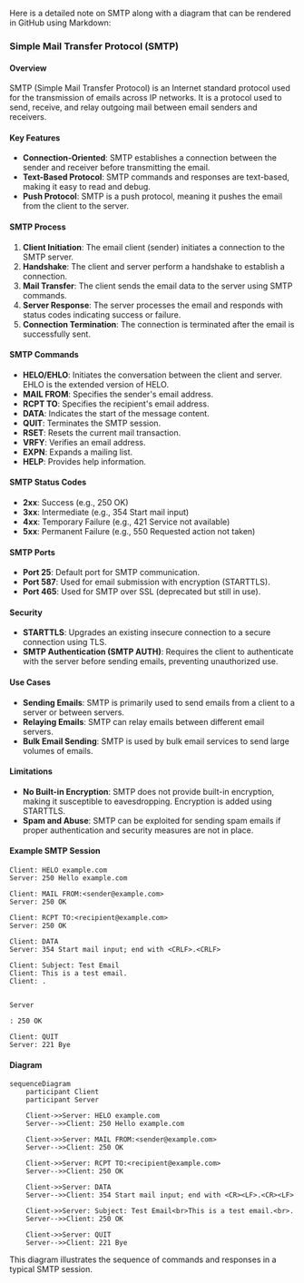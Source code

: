 Here is a detailed note on SMTP along with a diagram that can be rendered in GitHub using Markdown:

### Simple Mail Transfer Protocol (SMTP)

#### Overview
SMTP (Simple Mail Transfer Protocol) is an Internet standard protocol used for the transmission of emails across IP networks. It is a protocol used to send, receive, and relay outgoing mail between email senders and receivers.

#### Key Features
- **Connection-Oriented**: SMTP establishes a connection between the sender and receiver before transmitting the email.
- **Text-Based Protocol**: SMTP commands and responses are text-based, making it easy to read and debug.
- **Push Protocol**: SMTP is a push protocol, meaning it pushes the email from the client to the server.

#### SMTP Process
1. **Client Initiation**: The email client (sender) initiates a connection to the SMTP server.
2. **Handshake**: The client and server perform a handshake to establish a connection.
3. **Mail Transfer**: The client sends the email data to the server using SMTP commands.
4. **Server Response**: The server processes the email and responds with status codes indicating success or failure.
5. **Connection Termination**: The connection is terminated after the email is successfully sent.

#### SMTP Commands
- **HELO/EHLO**: Initiates the conversation between the client and server. EHLO is the extended version of HELO.
- **MAIL FROM**: Specifies the sender's email address.
- **RCPT TO**: Specifies the recipient's email address.
- **DATA**: Indicates the start of the message content.
- **QUIT**: Terminates the SMTP session.
- **RSET**: Resets the current mail transaction.
- **VRFY**: Verifies an email address.
- **EXPN**: Expands a mailing list.
- **HELP**: Provides help information.

#### SMTP Status Codes
- **2xx**: Success (e.g., 250 OK)
- **3xx**: Intermediate (e.g., 354 Start mail input)
- **4xx**: Temporary Failure (e.g., 421 Service not available)
- **5xx**: Permanent Failure (e.g., 550 Requested action not taken)

#### SMTP Ports
- **Port 25**: Default port for SMTP communication.
- **Port 587**: Used for email submission with encryption (STARTTLS).
- **Port 465**: Used for SMTP over SSL (deprecated but still in use).

#### Security
- **STARTTLS**: Upgrades an existing insecure connection to a secure connection using TLS.
- **SMTP Authentication (SMTP AUTH)**: Requires the client to authenticate with the server before sending emails, preventing unauthorized use.

#### Use Cases
- **Sending Emails**: SMTP is primarily used to send emails from a client to a server or between servers.
- **Relaying Emails**: SMTP can relay emails between different email servers.
- **Bulk Email Sending**: SMTP is used by bulk email services to send large volumes of emails.

#### Limitations
- **No Built-in Encryption**: SMTP does not provide built-in encryption, making it susceptible to eavesdropping. Encryption is added using STARTTLS.
- **Spam and Abuse**: SMTP can be exploited for sending spam emails if proper authentication and security measures are not in place.

#### Example SMTP Session
```plaintext
Client: HELO example.com
Server: 250 Hello example.com

Client: MAIL FROM:<sender@example.com>
Server: 250 OK

Client: RCPT TO:<recipient@example.com>
Server: 250 OK

Client: DATA
Server: 354 Start mail input; end with <CRLF>.<CRLF>

Client: Subject: Test Email
Client: This is a test email.
Client: .


Server

: 250 OK

Client: QUIT
Server: 221 Bye
```

#### Diagram
```mermaid
sequenceDiagram
    participant Client
    participant Server

    Client->>Server: HELO example.com
    Server-->>Client: 250 Hello example.com

    Client->>Server: MAIL FROM:<sender@example.com>
    Server-->>Client: 250 OK

    Client->>Server: RCPT TO:<recipient@example.com>
    Server-->>Client: 250 OK

    Client->>Server: DATA
    Server-->>Client: 354 Start mail input; end with <CR><LF>.<CR><LF>

    Client->>Server: Subject: Test Email<br>This is a test email.<br>.
    Server-->>Client: 250 OK

    Client->>Server: QUIT
    Server-->>Client: 221 Bye
```

This diagram illustrates the sequence of commands and responses in a typical SMTP session.
